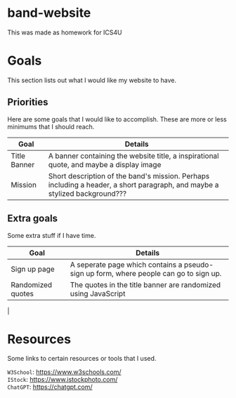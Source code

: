# band-website
This was made as homework for ICS4U

# Goals
This section lists out what I would like my website to have.
## Priorities
Here are some goals that I would like to accomplish. These are more or less minimums that I should reach.

|    Goal    |    Details    |
|------------|---------------|
|Title Banner| A banner containing the website title, a inspirational quote, and maybe a display image|
|Mission     | Short description of the band's mission. Perhaps including a header, a short paragraph, and maybe a stylized background???|

## Extra goals
Some extra stuff if I have time.

|    Goal    |    Details    |
|------------|---------------|
|Sign up page|A seperate page which contains a pseudo-sign up form, where people can go to sign up.|
|Randomized quotes|The quotes in the title banner are randomized using JavaScript|
|

# Resources
Some links to certain resources or tools that I used.

`W3School`: https://www.w3schools.com/ <br>
`IStock`: https://www.istockphoto.com/ <br>
`ChatGPT`: https://chatgpt.com/ <br>